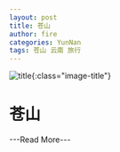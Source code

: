 ```yaml
---
layout: post
title: 苍山
author: fire
categories: YunNan 
tags: 苍山 云南 旅行
---
```


![title](//image.sideproject.cn/title/title_116.jpg){:class="image-title"}

苍山
===

---Read More---
